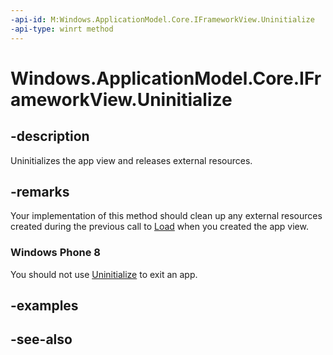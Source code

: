 ```yaml
---
-api-id: M:Windows.ApplicationModel.Core.IFrameworkView.Uninitialize
-api-type: winrt method
---
```


<!-- Method syntax
public void Uninitialize()
-->

# Windows.ApplicationModel.Core.IFrameworkView.Uninitialize

## -description
Uninitializes the app view and releases external resources.

## -remarks
Your implementation of this method should clean up any external resources created during the previous call to [Load](iframeworkview_load.md) when you created the app view.

### Windows Phone 8

You should not use [Uninitialize](iframeworkview_uninitialize.md) to exit an app.

## -examples

## -see-also
